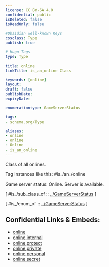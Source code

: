 ```yaml
---
license: CC BY-SA 4.0
confidential: public
isDeleted: false
isReadOnly: false

#Obsidian well-known Keys
cssclass: Type
publish: true

# Hugo Tags
type: Type

title: online
linkTitle: is_an_online Class

keywords: [online]
layout: 
draft: false
publishDate:
expiryDate: 

enumerationtype: GameServerStatus

tags:
- schema.org/Type

aliases:
- online
- online
- Online
- is_an_online
---
```


Class of all onlines.

Tag Instances like this: 
#is_/an_/online

Game server status: Online. Server is available.

[ #is_/sub_class_of :: [../GameServerStatus](../GameServerStatus) ]

[ #is_/enum_of :: [../GameServerStatus](../GameServerStatus) ]



## Confidential Links & Embeds: 
- [online](../../../../../../../../_public/schema.org/Type/is_a_/intangible/enumeration/status_enumeration/game_server_status/online.md) 
- [online.internal](../../../../../../../../_internal/schema.org/Type/is_a_/intangible/enumeration/status_enumeration/game_server_status/online.internal.md) 
- [online.protect](../../../../../../../../_protect/schema.org/Type/is_a_/intangible/enumeration/status_enumeration/game_server_status/online.protect.md) 
- [online.private](../../../../../../../../_private/schema.org/Type/is_a_/intangible/enumeration/status_enumeration/game_server_status/online.private.md) 
- [online.personal](../../../../../../../../_personal/schema.org/Type/is_a_/intangible/enumeration/status_enumeration/game_server_status/online.personal.md) 
- [online.secret](../../../../../../../../_secret/schema.org/Type/is_a_/intangible/enumeration/status_enumeration/game_server_status/online.secret.md) 
